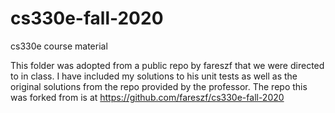 # cs330e-fall-2020
cs330e course material

This folder was adopted from a public repo by fareszf that we were directed to in class. I have included my solutions to his unit tests as well as the original solutions from the repo provided by the professor. 
The repo this was forked from is at https://github.com/fareszf/cs330e-fall-2020 
